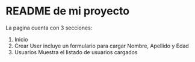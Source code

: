 # README de mi proyecto

La pagina cuenta con 3 secciones:

1. Inicio
2. Crear User
    incluye un formulario para cargar Nombre, Apellido y Edad
3. Usuarios
    Muestra el listado de usuarios cargados